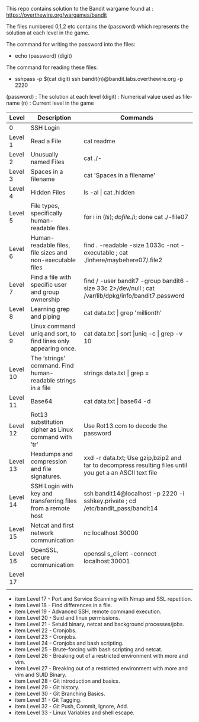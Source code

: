 This repo contains solution to the Bandit wargame found at : https://overthewire.org/wargames/bandit

The files numbered 0,1,2 etc contains the (password) which represents the solution at each level in the game.

The command for writing the password into the files:

- echo (password)  (digit)

The command for reading these files:

- sshpass -p $(cat digit) ssh bandit(n)@bandit.labs.overthewire.org -p 2220

(password)  : The solution at each level
(digit)     : Numerical value used as file-name
(n)         : Current level in the game





| Level    | Description                                                     | Commands                                                                                                  |
|----------|-----------------------------------------------------------------|-----------------------------------------------------------------------------------------------------------|
| 0        | SSH Login                                                       |                                                                                                           |
| Level 1  | Read a File                                                     | cat readme                                                                                                |
| Level 2  | Unusually named Files                                           | cat ./-                                                                                                   |
| Level 3  | Spaces in a filename                                            | cat 'Spaces in a filename'                                                                                |
| Level 4  | Hidden Files                                                    | ls -al \| cat .hidden                                                                                     |
| Level 5  | File types, specifically human-readable files.                  | for i in $(ls); do file ./$i; done    cat ./-file07                                                       |
| Level 6  | Human-readable files, file sizes and non-executable files       | find . -readable -size 1033c -not -executable ;  cat ./inhere/maybehere07/.file2                          |
| Level 7  | Find a file with specific user and group ownership              | find / -user bandit7 -group bandit6 -size 33c 2>/dev/null ;  cat /var/lib/dpkg/info/bandit7.password      |
| Level 8  | Learning grep and piping                                        | cat data.txt \| grep 'millionth'                                                                          |
| Level 9  | Linux command uniq and sort, to find lines only appearing once. | cat data.txt \| sort \|uniq -c \| grep -v 10                                                              |
| Level 10 | The ‘strings’ command. Find human-readable strings in a file    | strings data.txt \| grep =                                                                                |
| Level 11 | Base64                                                          | cat data.txt \| base64 -d                                                                                 |
| Level 12 | Rot13 substitution cipher as Linux command with ’tr’            | Use Rot13.com to decode the password                                                                      |
| Level 13 | Hexdumps and compression and file signatures.                   | xxd -r data.txt; Use gzip,bzip2 and tar to decompress resulting files until you get a  an ASCII text file |
| Level 14 | SSH Login with key and transferring files from a remote host    | ssh bandit14@localhost -p 2220 -i sshkey.private ; cd /etc/bandit_pass/bandit14                           |
| Level 15 | Netcat and first network communication                          | nc localhost 30000                                                                                        |
| Level 16 | OpenSSL, secure communication                                   | openssl s_client -connect localhost:30001                                                                 |
| Level 17 |                                                                 |                                                                                                           |
|          |                                                                 |                                                                                                           |



* item        Level 17 - Port and Service Scanning with Nmap and SSL repetition.
* item        Level 18 - Find differences in a file.
* item        Level 19 - Advanced SSH, remote command execution.
* item        Level 20 - Suid and linux permissions.
* item        Level 21 - Setuid binary, netcat and background processes/jobs.
* item        Level 22 - Cronjobs.
* item        Level 23 - Cronjobs.
* item        Level 24 - Cronjobs and bash scripting.
* item        Level 25 - Brute-forcing with bash scripting and netcat.
* item        Level 26 - Breaking out of a restricted environment with more and vim.
* item        Level 27 - Breaking out of a restricted environment with more and vim and SUID Binary.
* item        Level 28 - Git introduction and basics.
* item        Level 29 - Git history.
* item        Level 30 - Git Branching Basics.
* item        Level 31 - Git Tagging.
* item        Level 32 - Git Push, Commit, Ignore, Add.
* item        Level 33 - Linux Variables and shell escape.
